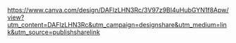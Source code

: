 https://www.canva.com/design/DAFlzLHN3Rc/3V97z9BI4uHubGYN1f8Apw/view?utm_content=DAFlzLHN3Rc&utm_campaign=designshare&utm_medium=link&utm_source=publishsharelink

